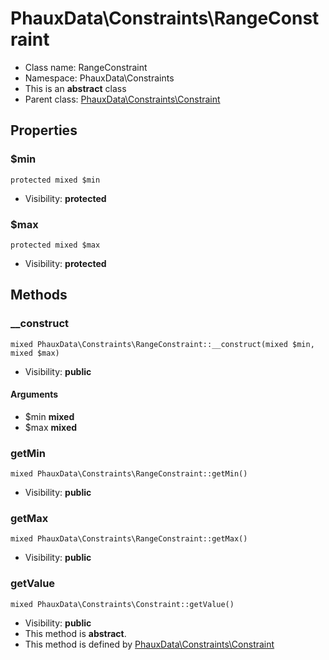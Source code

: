 PhauxData\Constraints\RangeConstraint
===============






* Class name: RangeConstraint
* Namespace: PhauxData\Constraints
* This is an **abstract** class
* Parent class: [PhauxData\Constraints\Constraint](PhauxData-Constraints-Constraint.md)





Properties
----------


### $min

```
protected mixed $min
```





* Visibility: **protected**


### $max

```
protected mixed $max
```





* Visibility: **protected**


Methods
-------


### __construct

```
mixed PhauxData\Constraints\RangeConstraint::__construct(mixed $min, mixed $max)
```





* Visibility: **public**

#### Arguments

* $min **mixed**
* $max **mixed**



### getMin

```
mixed PhauxData\Constraints\RangeConstraint::getMin()
```





* Visibility: **public**



### getMax

```
mixed PhauxData\Constraints\RangeConstraint::getMax()
```





* Visibility: **public**



### getValue

```
mixed PhauxData\Constraints\Constraint::getValue()
```





* Visibility: **public**
* This method is **abstract**.
* This method is defined by [PhauxData\Constraints\Constraint](PhauxData-Constraints-Constraint.md)


